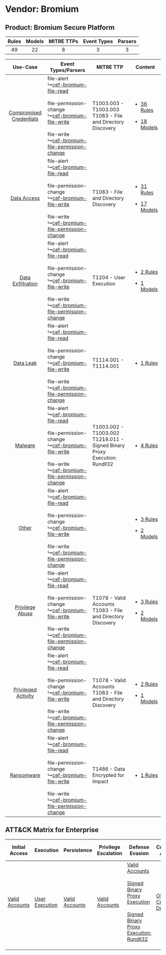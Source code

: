 Vendor: Bromium
===============
Product: Bromium Secure Platform
--------------------------------
| Rules | Models | MITRE TTPs | Event Types | Parsers |
|:-----:|:------:|:----------:|:-----------:|:-------:|
|  49   |   22   |     8      |      3      |    3    |

|    Use-Case    | Event Types/Parsers    | MITRE TTP    | Content    |
|:----:| ---- | ---- | ---- |
| [Compromised Credentials](../../../UseCases/uc_compromised_credentials.md) |  file-alert<br> ↳[cef-bromium-file-read](Ps/pC_cefbromiumfileread.md)<br><br> file-permission-change<br> ↳[cef-bromium-file-write](Ps/pC_cefbromiumfilewrite.md)<br><br> file-write<br> ↳[cef-bromium-file-permission-change](Ps/pC_cefbromiumfilepermissionchange.md)<br> | T1003.003 - T1003.003<br>T1083 - File and Directory Discovery<br>    | [<ul><li>36 Rules</li></ul><ul><li>18 Models</li></ul>](RM/r_m_bromium_bromium_secure_platform_Compromised_Credentials.md) |
|    [Data Access](../../../UseCases/uc_data_access.md)    |  file-alert<br> ↳[cef-bromium-file-read](Ps/pC_cefbromiumfileread.md)<br><br> file-permission-change<br> ↳[cef-bromium-file-write](Ps/pC_cefbromiumfilewrite.md)<br><br> file-write<br> ↳[cef-bromium-file-permission-change](Ps/pC_cefbromiumfilepermissionchange.md)<br> | T1083 - File and Directory Discovery<br>    | [<ul><li>31 Rules</li></ul><ul><li>17 Models</li></ul>](RM/r_m_bromium_bromium_secure_platform_Data_Access.md)    |
|       [Data Exfiltration](../../../UseCases/uc_data_exfiltration.md)       |  file-alert<br> ↳[cef-bromium-file-read](Ps/pC_cefbromiumfileread.md)<br><br> file-permission-change<br> ↳[cef-bromium-file-write](Ps/pC_cefbromiumfilewrite.md)<br><br> file-write<br> ↳[cef-bromium-file-permission-change](Ps/pC_cefbromiumfilepermissionchange.md)<br> | T1204 - User Execution<br>    | [<ul><li>2 Rules</li></ul><ul><li>1 Models</li></ul>](RM/r_m_bromium_bromium_secure_platform_Data_Exfiltration.md)         |
|    [Data Leak](../../../UseCases/uc_data_leak.md)    |  file-alert<br> ↳[cef-bromium-file-read](Ps/pC_cefbromiumfileread.md)<br><br> file-permission-change<br> ↳[cef-bromium-file-write](Ps/pC_cefbromiumfilewrite.md)<br><br> file-write<br> ↳[cef-bromium-file-permission-change](Ps/pC_cefbromiumfilepermissionchange.md)<br> | T1114.001 - T1114.001<br>    | [<ul><li>1 Rules</li></ul>](RM/r_m_bromium_bromium_secure_platform_Data_Leak.md)    |
|    [Malware](../../../UseCases/uc_malware.md)    |  file-alert<br> ↳[cef-bromium-file-read](Ps/pC_cefbromiumfileread.md)<br><br> file-permission-change<br> ↳[cef-bromium-file-write](Ps/pC_cefbromiumfilewrite.md)<br><br> file-write<br> ↳[cef-bromium-file-permission-change](Ps/pC_cefbromiumfilepermissionchange.md)<br> | T1003.002 - T1003.002<br>T1218.011 - Signed Binary Proxy Execution: Rundll32<br> | [<ul><li>4 Rules</li></ul>](RM/r_m_bromium_bromium_secure_platform_Malware.md)    |
|    [Other](../../../UseCases/uc_other.md)    |  file-alert<br> ↳[cef-bromium-file-read](Ps/pC_cefbromiumfileread.md)<br><br> file-permission-change<br> ↳[cef-bromium-file-write](Ps/pC_cefbromiumfilewrite.md)<br><br> file-write<br> ↳[cef-bromium-file-permission-change](Ps/pC_cefbromiumfilepermissionchange.md)<br> |    | [<ul><li>3 Rules</li></ul><ul><li>2 Models</li></ul>](RM/r_m_bromium_bromium_secure_platform_Other.md)    |
|         [Privilege Abuse](../../../UseCases/uc_privilege_abuse.md)         |  file-alert<br> ↳[cef-bromium-file-read](Ps/pC_cefbromiumfileread.md)<br><br> file-permission-change<br> ↳[cef-bromium-file-write](Ps/pC_cefbromiumfilewrite.md)<br><br> file-write<br> ↳[cef-bromium-file-permission-change](Ps/pC_cefbromiumfilepermissionchange.md)<br> | T1078 - Valid Accounts<br>T1083 - File and Directory Discovery<br>    | [<ul><li>3 Rules</li></ul><ul><li>2 Models</li></ul>](RM/r_m_bromium_bromium_secure_platform_Privilege_Abuse.md)    |
|     [Privileged Activity](../../../UseCases/uc_privileged_activity.md)     |  file-alert<br> ↳[cef-bromium-file-read](Ps/pC_cefbromiumfileread.md)<br><br> file-permission-change<br> ↳[cef-bromium-file-write](Ps/pC_cefbromiumfilewrite.md)<br><br> file-write<br> ↳[cef-bromium-file-permission-change](Ps/pC_cefbromiumfilepermissionchange.md)<br> | T1078 - Valid Accounts<br>T1083 - File and Directory Discovery<br>    | [<ul><li>2 Rules</li></ul><ul><li>1 Models</li></ul>](RM/r_m_bromium_bromium_secure_platform_Privileged_Activity.md)       |
|    [Ransomware](../../../UseCases/uc_ransomware.md)    |  file-alert<br> ↳[cef-bromium-file-read](Ps/pC_cefbromiumfileread.md)<br><br> file-permission-change<br> ↳[cef-bromium-file-write](Ps/pC_cefbromiumfilewrite.md)<br><br> file-write<br> ↳[cef-bromium-file-permission-change](Ps/pC_cefbromiumfilepermissionchange.md)<br> | T1486 - Data Encrypted for Impact<br>    | [<ul><li>1 Rules</li></ul>](RM/r_m_bromium_bromium_secure_platform_Ransomware.md)    |

ATT&CK Matrix for Enterprise
----------------------------
| Initial Access                                                      | Execution                                                           | Persistence                                                         | Privilege Escalation                                                | Defense Evasion                                                                                                                                                                                                                                       | Credential Access                                                          | Discovery                                                                         | Lateral Movement | Collection                                                            | Command and Control | Exfiltration | Impact                                                                         |
| ------------------------------------------------------------------- | ------------------------------------------------------------------- | ------------------------------------------------------------------- | ------------------------------------------------------------------- | ----------------------------------------------------------------------------------------------------------------------------------------------------------------------------------------------------------------------------------------------------- | -------------------------------------------------------------------------- | --------------------------------------------------------------------------------- | ---------------- | --------------------------------------------------------------------- | ------------------- | ------------ | ------------------------------------------------------------------------------ |
| [Valid Accounts](https://attack.mitre.org/techniques/T1078)<br><br> | [User Execution](https://attack.mitre.org/techniques/T1204)<br><br> | [Valid Accounts](https://attack.mitre.org/techniques/T1078)<br><br> | [Valid Accounts](https://attack.mitre.org/techniques/T1078)<br><br> | [Valid Accounts](https://attack.mitre.org/techniques/T1078)<br><br>[Signed Binary Proxy Execution](https://attack.mitre.org/techniques/T1218)<br><br>[Signed Binary Proxy Execution: Rundll32](https://attack.mitre.org/techniques/T1218/011)<br><br> | [OS Credential Dumping](https://attack.mitre.org/techniques/T1003)<br><br> | [File and Directory Discovery](https://attack.mitre.org/techniques/T1083)<br><br> |                  | [Email Collection](https://attack.mitre.org/techniques/T1114)<br><br> |                     |              | [Data Encrypted for Impact](https://attack.mitre.org/techniques/T1486)<br><br> |